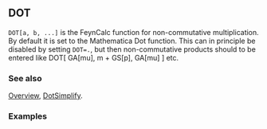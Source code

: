 ## DOT

`DOT[a, b, ...]` is the FeynCalc function for non-commutative multiplication. By default it is set to the Mathematica Dot function. This can in principle be disabled by setting `DOT=.`, but then non-commutative products should to be entered like DOT[ GA[mu], m + GS[p], GA[mu] ] etc.

### See also

[Overview](Extra/FeynCalc.md), [DotSimplify](DotSimplify.md).

### Examples